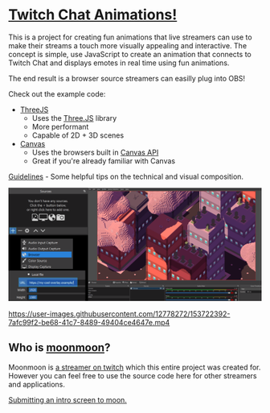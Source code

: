 # [Twitch Chat Animations!](https://github.com/moonscreens)
This is a project for creating fun animations that live streamers can use to make their streams a touch more visually appealing and interactive. The concept is simple, use JavaScript to create an animation that connects to Twitch Chat and displays emotes in real time using fun animations.

The end result is a browser source streamers can easilly plug into OBS!

Check out the example code:
- [ThreeJS](https://github.com/moonscreens/intro-example-threejs)
  - Uses the [Three.JS](https://threejs.org/) library
  - More performant
  - Capable of 2D + 3D scenes
- [Canvas](https://github.com/moonscreens/intro-example)
  - Uses the browsers built in [Canvas API](https://developer.mozilla.org/en-US/docs/Web/API/Canvas_API)
  - Great if you're already familiar with Canvas

[Guidelines](guidelines.md) - Some helpful tips on the technical and visual composition.

![Easy setup, just plug your URL into a browser source](assets/add-an-animation.png)

https://user-images.githubusercontent.com/12778272/153722392-7afc99f2-be68-41c7-8489-49404ce4647e.mp4

## Who is [moonmoon](https://www.twitch.tv/moonmoon)?

Moonmoon is [a streamer on twitch](https://www.twitch.tv/moonmoon) which this entire project was created for. However you can feel free to use the source code here for other streamers and applications.

[Submitting an intro screen to moon.](submitting.md)
